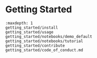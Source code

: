 # Getting Started

```{toctree}
:maxdepth: 1
getting_started/install
getting_started/usage
getting_started/notebooks/demo_default
getting_started/notebooks/tutorial
getting_started/contribute
getting_started/code_of_conduct.md
```

